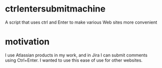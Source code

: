 # ctrlentersubmitmachine
A script that uses ctrl and Enter to make various Web sites more convenient

# motivation
I use Atlassian products in my work, and in Jira I can submit comments using Ctrl+Enter. I wanted to use this ease of use for other websites.
